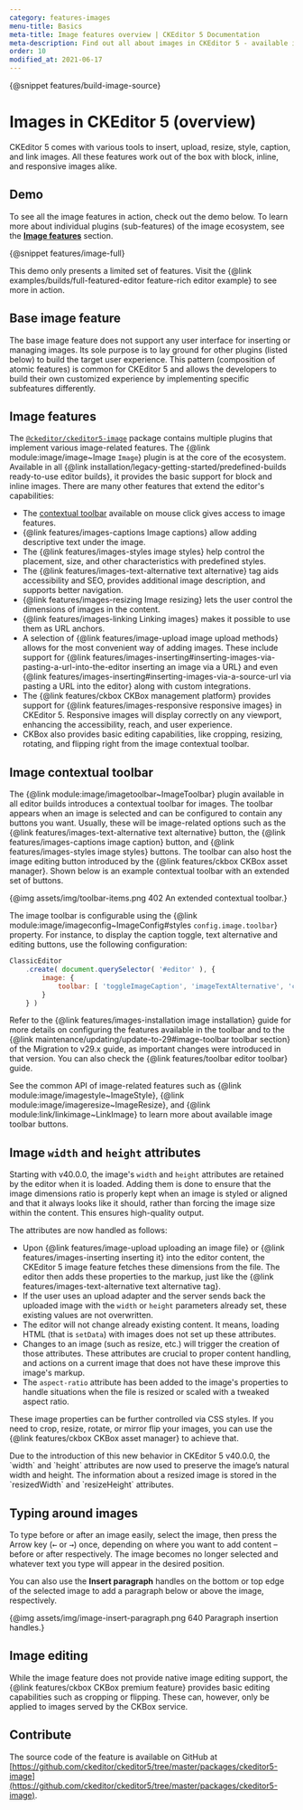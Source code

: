 ```yaml
---
category: features-images
menu-title: Basics
meta-title: Image features overview | CKEditor 5 Documentation
meta-description: Find out all about images in CKEditor 5 - available image features, attributes, or the image toolbar.
order: 10
modified_at: 2021-06-17
---
```

{@snippet features/build-image-source}

# Images in CKEditor&nbsp;5 (overview)

CKEditor&nbsp;5 comes with various tools to insert, upload, resize, style, caption, and link images. All these features work out of the box with block, inline, and responsive images alike.

## Demo

To see all the image features in action, check out the demo below. To learn more about individual plugins (sub-features) of the image ecosystem, see the [**Image features**](#image-features) section.

{@snippet features/image-full}

<info-box info>
	This demo only presents a limited set of features. Visit the {@link examples/builds/full-featured-editor feature-rich editor example} to see more in action.
</info-box>

## Base image feature

The base image feature does not support any user interface for inserting or managing images. Its sole purpose is to lay ground for other plugins (listed below) to build the target user experience. This pattern (composition of atomic features) is common for CKEditor&nbsp;5 and allows the developers to build their own customized experience by implementing specific subfeatures differently.

## Image features

The [`@ckeditor/ckeditor5-image`](https://www.npmjs.com/package/@ckeditor/ckeditor5-image) package contains multiple plugins that implement various image-related features. The {@link module:image/image~Image `Image`} plugin is at the core of the ecosystem. Available in all {@link installation/legacy-getting-started/predefined-builds ready-to-use editor builds}, it provides the basic support for block and inline images. There are many other features that extend the editor's capabilities:

* The [contextual toolbar](#image-contextual-toolbar) available on mouse click gives access to image features.
* {@link features/images-captions Image captions} allow adding descriptive text under the image.
* The {@link features/images-styles image styles} help control the placement, size, and other characteristics with predefined styles.
* The {@link features/images-text-alternative text alternative} tag aids accessibility and SEO, provides additional image description, and supports better navigation.
* {@link features/images-resizing Image resizing} lets the user control the dimensions of images in the content.
* {@link features/images-linking Linking images} makes it possible to use them as URL anchors.
* A selection of {@link features/image-upload image upload methods} allows for the most convenient way of adding images. These include support for {@link features/images-inserting#inserting-images-via-pasting-a-url-into-the-editor inserting an image via a URL} and even {@link features/images-inserting#inserting-images-via-a-source-url via pasting a URL into the editor} along with custom integrations.
* The {@link features/ckbox CKBox management platform} provides support for {@link features/images-responsive responsive images} in CKEditor&nbsp;5. Responsive images will display correctly on any viewport, enhancing the accessibility, reach, and user experience.
* CKBox also provides basic editing capabilities, like cropping, resizing, rotating, and flipping right from the image contextual toolbar.

## Image contextual toolbar

The {@link module:image/imagetoolbar~ImageToolbar} plugin available in all editor builds introduces a contextual toolbar for images. The toolbar appears when an image is selected and can be configured to contain any buttons you want. Usually, these will be image-related options such as the {@link features/images-text-alternative text alternative} button, the {@link features/images-captions image caption} button, and {@link features/images-styles image styles} buttons. The toolbar can also host the image editing button introduced by the {@link features/ckbox CKBox asset manager}. Shown below is an example contextual toolbar with an extended set of buttons.

{@img assets/img/toolbar-items.png 402 An extended contextual toolbar.}

The image toolbar is configurable using the {@link module:image/imageconfig~ImageConfig#styles `config.image.toolbar`} property. For instance, to display the caption toggle, text alternative and editing buttons, use the following configuration:

```js
ClassicEditor
	.create( document.querySelector( '#editor' ), {
		image: {
			toolbar: [ 'toggleImageCaption', 'imageTextAlternative', 'ckboxImageEdit' ]
		}
	} )
```

Refer to the {@link features/images-installation image installation} guide for more details on configuring the features available in the toolbar and to the {@link maintenance/updating/update-to-29#image-toolbar toolbar section} of the Migration to v29.x guide, as important changes were introduced in that version. You can also check the {@link features/toolbar editor toolbar} guide.

See the common API of image-related features such as {@link module:image/imagestyle~ImageStyle}, {@link module:image/imageresize~ImageResize}, and {@link module:link/linkimage~LinkImage} to learn more about available image toolbar buttons.

## Image `width` and `height` attributes

Starting with v40.0.0, the image's `width` and `height` attributes are retained by the editor when it is loaded. Adding them is done to ensure that the image dimensions ratio is properly kept when an image is styled or aligned and that it always looks like it should, rather than forcing the image size within the content. This ensures high-quality output.

The attributes are now handled as follows:

* Upon {@link features/image-upload uploading an image file} or {@link features/images-inserting inserting it} into the editor content, the CKEditor 5 image feature fetches these dimensions from the file. The editor then adds these properties to the markup, just like the {@link features/images-text-alternative text alternative tag}.
* If the user uses an upload adapter and the server sends back the uploaded image with the `width` or `height` parameters already set, these existing values are not overwritten.
* The editor will not change already existing content. It means, loading HTML (that is `setData`) with images does not set up these attributes.
* Changes to an image (such as resize, etc.) will trigger the creation of those attributes. These attributes are crucial to proper content handling, and actions on a current image that does not have these improve this image's markup.
* The `aspect-ratio` attribute has been added to the image's properties to handle situations when the file is resized or scaled with a tweaked aspect ratio.

These image properties can be further controlled via CSS styles. If you need to crop, resize, rotate, or mirror flip your images, you can use the {@link features/ckbox CKBox asset manager} to achieve that.

<info-box>
	Due to the introduction of this new behavior in CKEditor&nbsp;5 v40.0.0, the `width` and `height` attributes are now used to preserve the image’s natural width and height. The information about a resized image is stored in the `resizedWidth` and `resizeHeight` attributes.
</info-box>

## Typing around images

To type before or after an image easily, select the image, then press the Arrow key (<kbd>←</kbd> or <kbd>→</kbd>) once, depending on where you want to add content &ndash; before or after respectively. The image becomes no longer selected and whatever text you type will appear in the desired position.

You can also use the **Insert paragraph** handles on the bottom or top edge of the selected image to add a paragraph below or above the image, respectively.

{@img assets/img/image-insert-paragraph.png 640 Paragraph insertion handles.}

## Image editing

While the image feature does not provide native image editing support, the {@link features/ckbox CKBox premium feature} provides basic editing capabilities such as cropping or flipping. These can, however, only be applied to images served by the CKBox service.

## Contribute

The source code of the feature is available on GitHub at [https://github.com/ckeditor/ckeditor5/tree/master/packages/ckeditor5-image](https://github.com/ckeditor/ckeditor5/tree/master/packages/ckeditor5-image).
